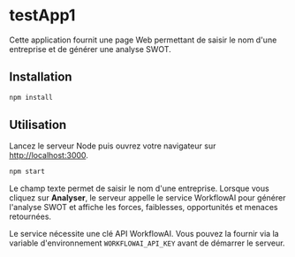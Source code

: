 # testApp1

Cette application fournit une page Web permettant de saisir le nom d'une entreprise et de générer une analyse SWOT.

## Installation

```bash
npm install
```

## Utilisation

Lancez le serveur Node puis ouvrez votre navigateur sur [http://localhost:3000](http://localhost:3000).

```bash
npm start
```

Le champ texte permet de saisir le nom d'une entreprise. Lorsque vous cliquez sur **Analyser**, le serveur appelle le service WorkflowAI pour générer l'analyse SWOT et affiche les forces, faiblesses, opportunités et menaces retournées.

Le service nécessite une clé API WorkflowAI. Vous pouvez la fournir via la variable d'environnement `WORKFLOWAI_API_KEY` avant de démarrer le serveur.

